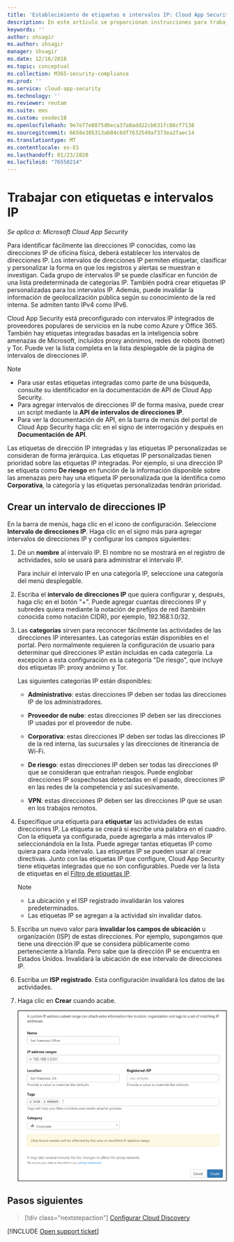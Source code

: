 ```yaml
---
title: 'Establecimiento de etiquetas e intervalos IP: Cloud App Security | Microsoft Docs'
description: En este artículo se proporcionan instrucciones para trabajar con etiquetas IP y categorías IP.
keywords: ''
author: shsagir
ms.author: shsagir
manager: shsagir
ms.date: 12/16/2018
ms.topic: conceptual
ms.collection: M365-security-compliance
ms.prod: ''
ms.service: cloud-app-security
ms.technology: ''
ms.reviewer: reutam
ms.suite: ems
ms.custom: seodec18
ms.openlocfilehash: 9e7e77e0875d6eca37a8add22cb631fc86cf7138
ms.sourcegitcommit: 6658e305313ab84c6df7632549af373ea2faec14
ms.translationtype: MT
ms.contentlocale: es-ES
ms.lasthandoff: 01/23/2020
ms.locfileid: "76550214"
---
```

#  <a name="IPtagsandRanges"></a> Trabajar con etiquetas e intervalos IP

*Se aplica a: Microsoft Cloud App Security*

Para identificar fácilmente las direcciones IP conocidas, como las direcciones IP de oficina física, deberá establecer los intervalos de direcciones IP. Los intervalos de direcciones IP permiten etiquetar, clasificar y personalizar la forma en que los registros y alertas se muestran e investigan. Cada grupo de intervalos IP se puede clasificar en función de una lista predeterminada de categorías IP. También podrá crear etiquetas IP personalizadas para los intervalos IP. Además, puede invalidar la información de geolocalización pública según su conocimiento de la red interna. Se admiten tanto IPv4 como IPv6.

Cloud App Security está preconfigurado con intervalos IP integrados de proveedores populares de servicios en la nube como Azure y Office 365. También hay etiquetas integradas basadas en la inteligencia sobre amenazas de Microsoft, incluidos proxy anónimos, redes de robots (botnet) y Tor. Puede ver la lista completa en la lista desplegable de la página de intervalos de direcciones IP.

> [!NOTE]
>
> - Para usar estas etiquetas integradas como parte de una búsqueda, consulte su identificador en la documentación de API de Cloud App Security.
> - Para agregar intervalos de direcciones IP de forma masiva, puede crear un script mediante la **API de intervalos de direcciones IP**.
> - Para ver la documentación de API, en la barra de menús del portal de Cloud App Security haga clic en el signo de interrogación y después en **Documentación de API**.

Las etiquetas de dirección IP integradas y las etiquetas IP personalizadas se consideran de forma jerárquica. Las etiquetas IP personalizadas tienen prioridad sobre las etiquetas IP integradas. Por ejemplo, si una dirección IP se etiqueta como **De riesgo** en función de la información disponible sobre las amenazas pero hay una etiqueta IP personalizada que la identifica como **Corporativa**, la categoría y las etiquetas personalizadas tendrán prioridad.

## <a name="create-an-ip-address-range"></a>Crear un intervalo de direcciones IP

En la barra de menús, haga clic en el icono de configuración. Seleccione **Intervalo de direcciones IP**. Haga clic en el signo más para agregar intervalos de direcciones IP y configurar los campos siguientes:

1. Dé un **nombre** al intervalo IP. El nombre no se mostrará en el registro de actividades, solo se usará para administrar el intervalo IP.

    Para incluir el intervalo IP en una categoría IP, seleccione una categoría del menú desplegable.

2. Escriba el **intervalo de direcciones IP** que quiera configurar y, después, haga clic en el botón "+". Puede agregar cuantas direcciones IP y subredes quiera mediante la notación de prefijos de red (también conocida como notación CIDR), por ejemplo, 192.168.1.0/32.

3. Las **categorías** sirven para reconocer fácilmente las actividades de las direcciones IP interesantes. Las categorías están disponibles en el portal. Pero normalmente requieren la configuración de usuario para determinar qué direcciones IP están incluidas en cada categoría. La excepción a esta configuración es la categoría "De riesgo", que incluye dos etiquetas IP: proxy anónimo y Tor.

    Las siguientes categorías IP están disponibles:

    - **Administrativo**: estas direcciones IP deben ser todas las direcciones IP de los administradores.

    - **Proveedor de nube**: estas direcciones IP deben ser las direcciones IP usadas por el proveedor de nube.

    - **Corporativa**: estas direcciones IP deben ser todas las direcciones IP de la red interna, las sucursales y las direcciones de itinerancia de Wi-Fi.

    - **De riesgo**: estas direcciones IP deben ser todas las direcciones IP que se consideran que entrañan riesgos. Puede englobar direcciones IP sospechosas detectadas en el pasado, direcciones IP en las redes de la competencia y así sucesivamente.

    - **VPN**: estas direcciones IP deben ser las direcciones IP que se usan en los trabajos remotos.

4. Especifique una etiqueta para **etiquetar** las actividades de estas direcciones IP. La etiqueta se creará si escribe una palabra en el cuadro. Con la etiqueta ya configurada, puede agregarla a más intervalos IP seleccionándola en la lista. Puede agregar tantas etiquetas IP como quiera para cada intervalo. Las etiquetas IP se pueden usar al crear directivas.  Junto con las etiquetas IP que configure, Cloud App Security tiene etiquetas integradas que no son configurables. Puede ver la lista de etiquetas en el [Filtro de etiquetas IP](activity-filters.md).
    > [!NOTE]
    > - La ubicación y el ISP registrado invalidarán los valores predeterminados.
    > - Las etiquetas IP se agregan a la actividad sin invalidar datos.

5. Escriba un nuevo valor para **invalidar los campos de ubicación** u organización (ISP) de estas direcciones. Por ejemplo, supongamos que tiene una dirección IP que se considera públicamente como perteneciente a Irlanda. Pero sabe que la dirección IP se encuentra en Estados Unidos. Invalidará la ubicación de ese intervalo de direcciones IP.

6. Escriba un **ISP registrado**. Esta configuración invalidará los datos de las actividades.

7. Haga clic en **Crear** cuando acabe.

    ![intervalo nuevo](media/newipaddress-range.png "nuevo intervalo de direcciones IP")

## <a name="next-steps"></a>Pasos siguientes

> [!div class="nextstepaction"]
> [Configurar Cloud Discovery](set-up-cloud-discovery.md)

[!INCLUDE [Open support ticket](includes/support.md)]
